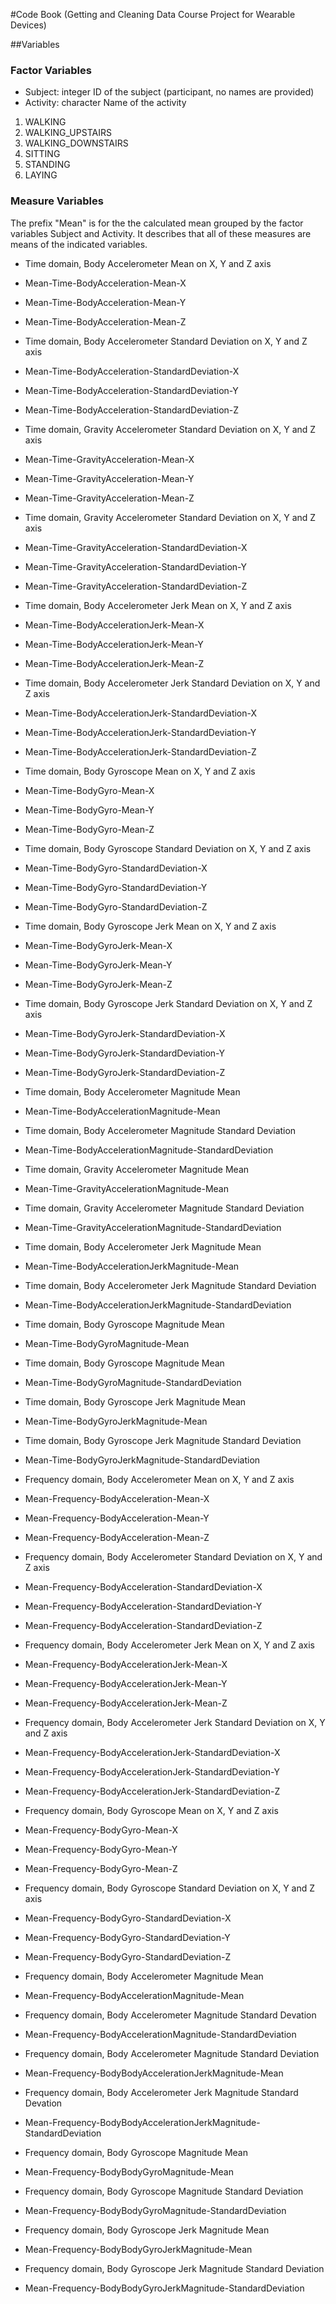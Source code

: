 #Code Book
(Getting and Cleaning Data Course Project for Wearable Devices)

##Variables

### Factor Variables
- Subject: integer ID of the subject (participant, no names are provided)
- Activity: character Name of the activity
 1. WALKING
 2. WALKING_UPSTAIRS
 3. WALKING_DOWNSTAIRS
 4. SITTING
 5. STANDING
 6. LAYING
 
### Measure Variables
The prefix "Mean" is for the the calculated mean grouped by the factor variables Subject and Activity. It describes that all of these measures are means of the indicated variables.

- Time domain, Body Accelerometer Mean on X, Y and Z axis
 - Mean-Time-BodyAcceleration-Mean-X 
 - Mean-Time-BodyAcceleration-Mean-Y
 - Mean-Time-BodyAcceleration-Mean-Z


- Time domain, Body Accelerometer Standard Deviation on X, Y and Z axis
 - Mean-Time-BodyAcceleration-StandardDeviation-X
 - Mean-Time-BodyAcceleration-StandardDeviation-Y
 - Mean-Time-BodyAcceleration-StandardDeviation-Z     

- Time domain, Gravity Accelerometer Standard Deviation on X, Y and Z axis
 - Mean-Time-GravityAcceleration-Mean-X
 - Mean-Time-GravityAcceleration-Mean-Y
 - Mean-Time-GravityAcceleration-Mean-Z

- Time domain, Gravity Accelerometer Standard Deviation on X, Y and Z axis
 - Mean-Time-GravityAcceleration-StandardDeviation-X
 - Mean-Time-GravityAcceleration-StandardDeviation-Y
 - Mean-Time-GravityAcceleration-StandardDeviation-Z

- Time domain, Body Accelerometer Jerk Mean on X, Y and Z axis
 - Mean-Time-BodyAccelerationJerk-Mean-X
 - Mean-Time-BodyAccelerationJerk-Mean-Y
 - Mean-Time-BodyAccelerationJerk-Mean-Z

- Time domain, Body Accelerometer Jerk Standard Deviation on X, Y and Z axis
 - Mean-Time-BodyAccelerationJerk-StandardDeviation-X
 - Mean-Time-BodyAccelerationJerk-StandardDeviation-Y
 - Mean-Time-BodyAccelerationJerk-StandardDeviation-Z

- Time domain, Body Gyroscope Mean on X, Y and Z axis
 - Mean-Time-BodyGyro-Mean-X
 - Mean-Time-BodyGyro-Mean-Y
 - Mean-Time-BodyGyro-Mean-Z

- Time domain, Body Gyroscope Standard Deviation on X, Y and Z axis
 - Mean-Time-BodyGyro-StandardDeviation-X
 - Mean-Time-BodyGyro-StandardDeviation-Y
 - Mean-Time-BodyGyro-StandardDeviation-Z

- Time domain, Body Gyroscope Jerk Mean on X, Y and Z axis
 - Mean-Time-BodyGyroJerk-Mean-X
 - Mean-Time-BodyGyroJerk-Mean-Y
 - Mean-Time-BodyGyroJerk-Mean-Z

- Time domain, Body Gyroscope Jerk Standard Deviation on X, Y and Z axis
 - Mean-Time-BodyGyroJerk-StandardDeviation-X
 - Mean-Time-BodyGyroJerk-StandardDeviation-Y
 - Mean-Time-BodyGyroJerk-StandardDeviation-Z

- Time domain, Body Accelerometer Magnitude Mean
 - Mean-Time-BodyAccelerationMagnitude-Mean
- Time domain, Body Accelerometer Magnitude Standard Deviation
 - Mean-Time-BodyAccelerationMagnitude-StandardDeviation

- Time domain, Gravity Accelerometer Magnitude Mean
 - Mean-Time-GravityAccelerationMagnitude-Mean
- Time domain, Gravity Accelerometer Magnitude Standard Deviation
 - Mean-Time-GravityAccelerationMagnitude-StandardDeviation

- Time domain, Body Accelerometer Jerk Magnitude Mean
 - Mean-Time-BodyAccelerationJerkMagnitude-Mean
- Time domain, Body Accelerometer Jerk Magnitude Standard Deviation
 - Mean-Time-BodyAccelerationJerkMagnitude-StandardDeviation

- Time domain, Body Gyroscope Magnitude Mean
 - Mean-Time-BodyGyroMagnitude-Mean
- Time domain, Body Gyroscope Magnitude Mean
 - Mean-Time-BodyGyroMagnitude-StandardDeviation

- Time domain, Body Gyroscope Jerk Magnitude Mean
 - Mean-Time-BodyGyroJerkMagnitude-Mean
- Time domain, Body Gyroscope Jerk Magnitude Standard Deviation
 - Mean-Time-BodyGyroJerkMagnitude-StandardDeviation

- Frequency domain, Body Accelerometer Mean on X, Y and Z axis
 - Mean-Frequency-BodyAcceleration-Mean-X
 - Mean-Frequency-BodyAcceleration-Mean-Y
 - Mean-Frequency-BodyAcceleration-Mean-Z

- Frequency domain, Body Accelerometer Standard Deviation on X, Y and Z axis
 - Mean-Frequency-BodyAcceleration-StandardDeviation-X
 - Mean-Frequency-BodyAcceleration-StandardDeviation-Y
 - Mean-Frequency-BodyAcceleration-StandardDeviation-Z

- Frequency domain, Body Accelerometer Jerk Mean on X, Y and Z axis
 - Mean-Frequency-BodyAccelerationJerk-Mean-X
 - Mean-Frequency-BodyAccelerationJerk-Mean-Y
 - Mean-Frequency-BodyAccelerationJerk-Mean-Z

- Frequency domain, Body Accelerometer Jerk Standard Deviation on X, Y and Z axis
 - Mean-Frequency-BodyAccelerationJerk-StandardDeviation-X
 - Mean-Frequency-BodyAccelerationJerk-StandardDeviation-Y
 - Mean-Frequency-BodyAccelerationJerk-StandardDeviation-Z

- Frequency domain, Body Gyroscope Mean on X, Y and Z axis
 - Mean-Frequency-BodyGyro-Mean-X
 - Mean-Frequency-BodyGyro-Mean-Y     
 - Mean-Frequency-BodyGyro-Mean-Z

- Frequency domain, Body Gyroscope Standard Deviation on X, Y and Z axis
 - Mean-Frequency-BodyGyro-StandardDeviation-X
 - Mean-Frequency-BodyGyro-StandardDeviation-Y
 - Mean-Frequency-BodyGyro-StandardDeviation-Z

- Frequency domain, Body Accelerometer Magnitude Mean
 - Mean-Frequency-BodyAccelerationMagnitude-Mean
- Frequency domain, Body Accelerometer Magnitude Standard Devation
 - Mean-Frequency-BodyAccelerationMagnitude-StandardDeviation

- Frequency domain, Body Accelerometer Magnitude Standard Deviation
 - Mean-Frequency-BodyBodyAccelerationJerkMagnitude-Mean
- Frequency domain, Body Accelerometer Jerk Magnitude Standard Devation
 - Mean-Frequency-BodyBodyAccelerationJerkMagnitude-StandardDeviation

- Frequency domain, Body Gyroscope Magnitude Mean
 - Mean-Frequency-BodyBodyGyroMagnitude-Mean
- Frequency domain, Body Gyroscope Magnitude Standard Deviation
 - Mean-Frequency-BodyBodyGyroMagnitude-StandardDeviation

- Frequency domain, Body Gyroscope Jerk Magnitude Mean
 - Mean-Frequency-BodyBodyGyroJerkMagnitude-Mean
- Frequency domain, Body Gyroscope Jerk Magnitude Standard Deviation
 - Mean-Frequency-BodyBodyGyroJerkMagnitude-StandardDeviation